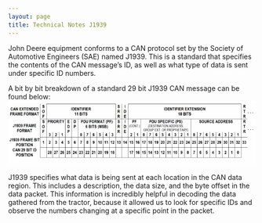 ```yaml
---
layout: page
title: Technical Notes J1939
---
```


John Deere equipment conforms to a CAN protocol set by the Society of Automotive
Engineers (SAE) named J1939. This is a standard that specifies the contents of the CAN
message’s ID, as well as what type of data is sent under specific ID numbers.

A bit by bit breakdown of a standard 29 bit  J1939 CAN message can be found below:
![J1939 CAN bits breakdown, reproduced from the J1939 standards specification](/images/idmap.png)

J1939 specifies what data is being sent at each location in the CAN data region. This
includes a description, the data size, and the byte offset in the data packet. This
information is incredibly helpful in decoding the data gathered from the tractor, because it
allowed us to look for specific IDs and observe the numbers changing at a specific point
in the packet.
